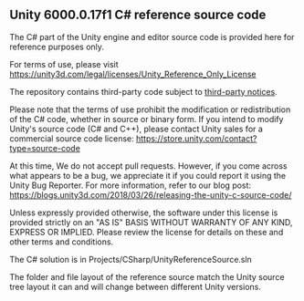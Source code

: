 ## Unity 6000.0.17f1 C# reference source code

The C# part of the Unity engine and editor source code is provided here for reference purposes only.

For terms of use, please visit
https://unity3d.com/legal/licenses/Unity_Reference_Only_License

The repository contains third-party code subject to [third-party
notices](third-party-notices.txt).

Please note that the terms of use prohibit the modification or redistribution
of the C# code, whether in source or binary form.
If you intend to modify Unity's
source code (C# and C++), please contact Unity sales for a commercial source
code license: https://store.unity.com/contact?type=source-code

At this time, We do not accept pull requests. However, if you come across 
what appears to be a bug, we appreciate it if you could report it
using the Unity Bug Reporter. For more information, refer to our blog post:
https://blogs.unity3d.com/2018/03/26/releasing-the-unity-c-source-code/

Unless expressly provided otherwise, the software under this
license is provided strictly on an "AS IS" BASIS WITHOUT
WARRANTY OF ANY KIND, EXPRESS OR IMPLIED. Please review the
license for details on these and other terms and conditions.

The C# solution is in Projects/CSharp/UnityReferenceSource.sln

The folder and file layout of the reference source match
the Unity source tree layout it can and will change between
different Unity versions.
